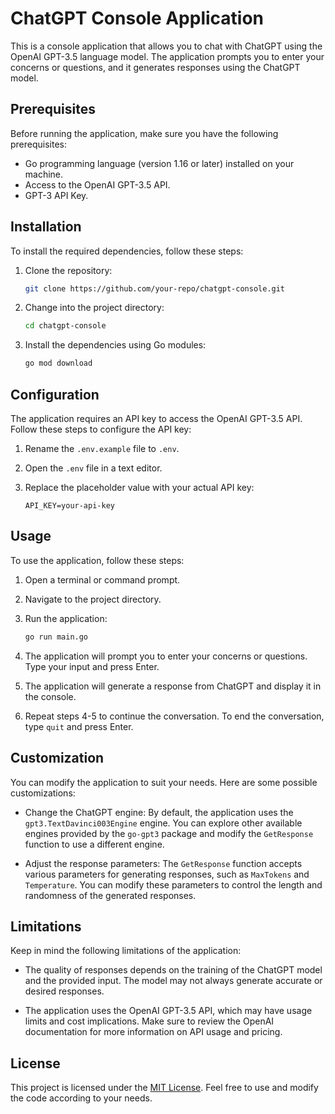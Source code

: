 # ChatGPT Console Application

This is a console application that allows you to chat with ChatGPT using the OpenAI GPT-3.5 language model. The application prompts you to enter your concerns or questions, and it generates responses using the ChatGPT model.

## Prerequisites

Before running the application, make sure you have the following prerequisites:

- Go programming language (version 1.16 or later) installed on your machine.
- Access to the OpenAI GPT-3.5 API.
- GPT-3 API Key.

## Installation

To install the required dependencies, follow these steps:

1. Clone the repository:

   ```bash
   git clone https://github.com/your-repo/chatgpt-console.git
   ```

2. Change into the project directory:

   ```bash
   cd chatgpt-console
   ```

3. Install the dependencies using Go modules:

   ```bash
   go mod download
   ```

## Configuration

The application requires an API key to access the OpenAI GPT-3.5 API. Follow these steps to configure the API key:

1. Rename the `.env.example` file to `.env`.

2. Open the `.env` file in a text editor.

3. Replace the placeholder value with your actual API key:

   ```
   API_KEY=your-api-key
   ```

## Usage

To use the application, follow these steps:

1. Open a terminal or command prompt.

2. Navigate to the project directory.

3. Run the application:

   ```bash
   go run main.go
   ```

4. The application will prompt you to enter your concerns or questions. Type your input and press Enter.

5. The application will generate a response from ChatGPT and display it in the console.

6. Repeat steps 4-5 to continue the conversation. To end the conversation, type `quit` and press Enter.

## Customization

You can modify the application to suit your needs. Here are some possible customizations:

- Change the ChatGPT engine: By default, the application uses the `gpt3.TextDavinci003Engine` engine. You can explore other available engines provided by the `go-gpt3` package and modify the `GetResponse` function to use a different engine.

- Adjust the response parameters: The `GetResponse` function accepts various parameters for generating responses, such as `MaxTokens` and `Temperature`. You can modify these parameters to control the length and randomness of the generated responses.

## Limitations

Keep in mind the following limitations of the application:

- The quality of responses depends on the training of the ChatGPT model and the provided input. The model may not always generate accurate or desired responses.

- The application uses the OpenAI GPT-3.5 API, which may have usage limits and cost implications. Make sure to review the OpenAI documentation for more information on API usage and pricing.

## License

This project is licensed under the [MIT License](LICENSE). Feel free to use and modify the code according to your needs.

